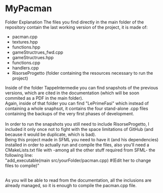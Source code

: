# MyPacman
Folder Explanation
The files you find directly in the main folder of the repository contain the last working version of the project, it is made of:</br>
* pacman.cpp
* textures.hpp
* functions.hpp
* gameStructrues_fwd.cpp
* gameStructrues.hpp
* functions.cpp
* handlers.cpp
* RisorseProgetto (folder containing the resources necessary to run the project)

Inside of the folder TappeIntermedie you can find snapshots of the previous versions, 
which are cited in the documentation (which will be soon commited as a PDF in the main folder).</br>
Again, inside of that folder you can find "LePrimeFasi" which instead of containing a whole snaphsot,
it contains the four stand-alone .cpp files containing the backups of the very first phases of development.</br>
</br>
In order to run the snapshots you still need to include RisorseProgetto, I included it only once not to fight with the space limitations of GitHub (and because it would be duplicate, which is bad). </br>
Being this project made in SFML you need to have it (and his dependencies) installed in order to actually run and compile the files, also you'll need a CMakeLists.txt file with -among all the other stuff required from SFML- the following line: </br>
"add_executable(main src/yourFolder/pacman.cpp) #(Edit her to change files to compile)" </br> </br>

As you will be able to read from the documentation, all the inclusions are already managed, so it is enough to compile the pacman.cpp file.


